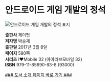   
# 안드로이드 게임 개발의 정석
  
 ![안드로이드 게임 개발의 정석 표지](http://image.kyobobook.co.kr/images/book/large/838/l9791185890838.jpg)
  
**출판사** 제이펍  
**저자명** 박승제  
**출판일** 2017년 3월 8일  
**페이지** 580쪽  
**시리즈** I♥Mobile 32 (아이러브모바일 32)  
**ISBN** 979-11-85890-83-8 (93000)  

[### 도서 소개 페이지 바로 가기 ###](http://jpub.tistory.com/666)  


